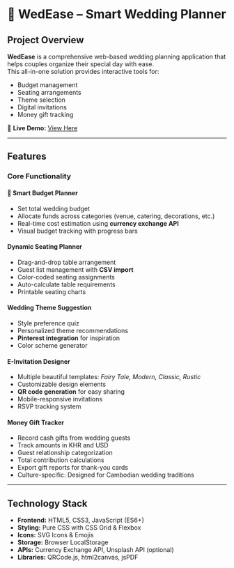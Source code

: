 # 💍 WedEase – Smart Wedding Planner

## Project Overview  
**WedEase** is a comprehensive web-based wedding planning application that helps couples organize their special day with ease.  
This all-in-one solution provides interactive tools for:  
- Budget management  
- Seating arrangements  
- Theme selection  
- Digital invitations
- Money gift tracking  

🔗 **Live Demo:** [View Here](https://yourusername.github.io/wedding-planner)

---

## Features  

### Core Functionality  

#### 🧾 Smart Budget Planner  
- Set total wedding budget  
- Allocate funds across categories (venue, catering, decorations, etc.)  
- Real-time cost estimation using **currency exchange API**  
- Visual budget tracking with progress bars  

#### Dynamic Seating Planner  
- Drag-and-drop table arrangement  
- Guest list management with **CSV import**  
- Color-coded seating assignments  
- Auto-calculate table requirements  
- Printable seating charts  

#### Wedding Theme Suggestion  
- Style preference quiz  
- Personalized theme recommendations  
- **Pinterest integration** for inspiration  
- Color scheme generator  

#### E-Invitation Designer  
- Multiple beautiful templates: *Fairy Tale, Modern, Classic, Rustic*  
- Customizable design elements  
- **QR code generation** for easy sharing  
- Mobile-responsive invitations  
- RSVP tracking system  

#### Money Gift Tracker  
- Record cash gifts from wedding guests
- Track amounts in KHR and USD
- Guest relationship categorization
- Total contribution calculations
- Export gift reports for thank-you cards
- Culture-specific: Designed for Cambodian wedding traditions

---

## Technology Stack  

- **Frontend:** HTML5, CSS3, JavaScript (ES6+)  
- **Styling:** Pure CSS with CSS Grid & Flexbox  
- **Icons:** SVG Icons & Emojis  
- **Storage:** Browser LocalStorage  
- **APIs:** Currency Exchange API, Unsplash API (optional)  
- **Libraries:** QRCode.js, html2canvas, jsPDF  


